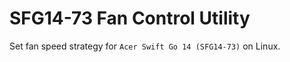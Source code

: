 # SFG14-73 Fan Control Utility

Set fan speed strategy for ``Acer Swift Go 14 (SFG14-73)`` on Linux.
